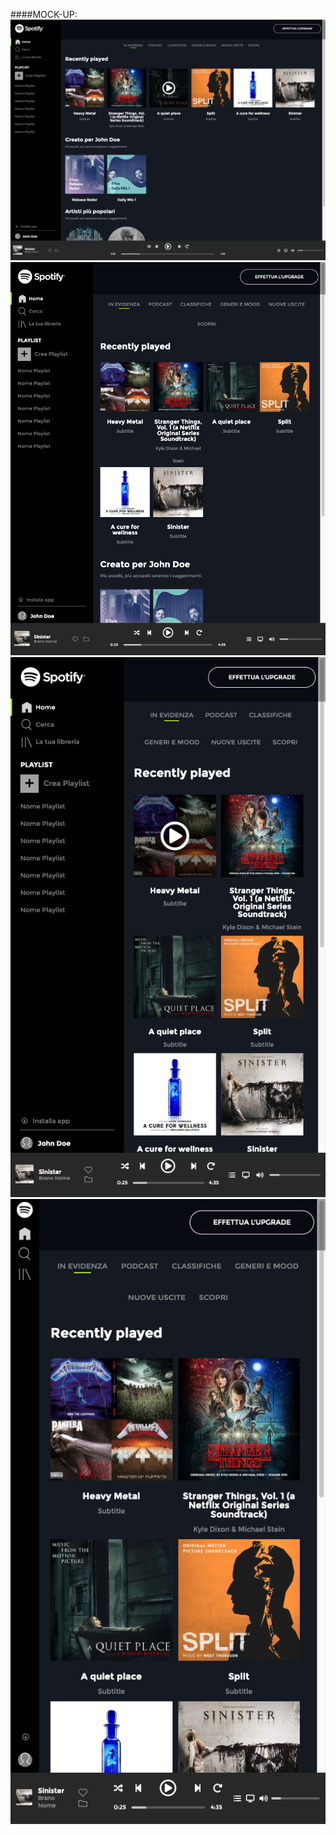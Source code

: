 ####MOCK-UP:
![Alt text](img/mockup/spotify-lg.png?raw=true)
![Alt text](img/mockup/spotify-md.png?raw=true)
![Alt text](img/mockup/spotify-sm.png?raw=true)
![Alt text](img/mockup/spotify-xs.png?raw=true)
